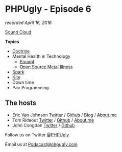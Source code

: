 # PHPUgly - Episode 6
*recorded April 16, 2016*


[Sound Cloud](https://soundcloud.com/phpugly/episode6)

**Topics**

* [Doctrine](http://www.doctrine-project.org/)
* Mental Health in Technology
  * [Prompt](http://mhprompt.org/)
  * [Open Source Metal Illness](https://osmihelp.org/)
* [Spark](https://spark.laravel.com/)
* [Kite](https://www.kite.com/)
* Down time
* Pair Programming

## The hosts
* Eric Van Johnson [Twitter](https://twitter.com/shocm) / [Github](https://github.com/ericvanjohnson/) / [Blog](https://www.shocm.com) / [About.me](https://about.me/shocm) 
* Tom Rideout [Twitter](https://twitter.com/realrideout) / [Github](https://github.com/trideout/) / [About.me](https://about.me/thomasrideout)
* John Congdon [Twitter](https://twitter.com/johncongdon) / [Github](https://github.com/johncongdon) 

Follow us on Twitter [@PHPUgly](https://twitter.com/phpugly) 

Email us at [Podacast@phpugly.com](mailto:podcast@phpugly.com)
